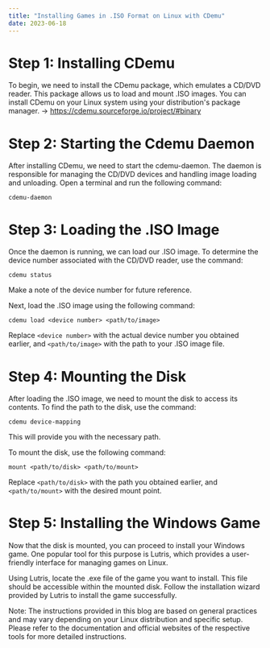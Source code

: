 ```yaml
---
title: "Installing Games in .ISO Format on Linux with CDemu"
date: 2023-06-18
---
```

# Step 1: Installing CDemu

To begin, we need to install the CDemu package, which emulates a CD/DVD reader. This package allows us to load and mount .ISO images. You can install CDemu on your Linux system using your distribution's package manager. -> https://cdemu.sourceforge.io/project/#binary

# Step 2: Starting the Cdemu Daemon

After installing CDemu, we need to start the cdemu-daemon. The daemon is responsible for managing the CD/DVD devices and handling image loading and unloading. Open a terminal and run the following command:
```
cdemu-daemon
```

# Step 3: Loading the .ISO Image

Once the daemon is running, we can load our .ISO image. To determine the device number associated with the CD/DVD reader, use the command:
```
cdemu status
```
Make a note of the device number for future reference.

Next, load the .ISO image using the following command:
```
cdemu load <device number> <path/to/image>
```
Replace `<device number>` with the actual device number you obtained earlier, and `<path/to/image>` with the path to your .ISO image file.

# Step 4: Mounting the Disk

After loading the .ISO image, we need to mount the disk to access its contents. To find the path to the disk, use the command:
```
cdemu device-mapping
```
This will provide you with the necessary path.

To mount the disk, use the following command:
```
mount <path/to/disk> <path/to/mount>
```
Replace `<path/to/disk>` with the path you obtained earlier, and `<path/to/mount>` with the desired mount point.

# Step 5: Installing the Windows Game

Now that the disk is mounted, you can proceed to install your Windows game. One popular tool for this purpose is Lutris, which provides a user-friendly interface for managing games on Linux.

Using Lutris, locate the .exe file of the game you want to install. This file should be accessible within the mounted disk. Follow the installation wizard provided by Lutris to install the game successfully.

Note: The instructions provided in this blog are based on general practices and may vary depending on your Linux distribution and specific setup. Please refer to the documentation and official websites of the respective tools for more detailed instructions.
